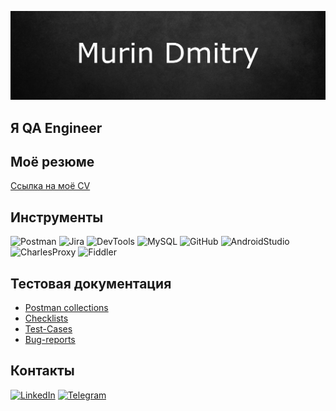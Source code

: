 [![Header](https://github.com/DmitryMurin/DmitryMurin/blob/master/assets/Header.png)](https://github.com/DmitryMurin)

## Я QA Engineer

## Моё резюме
[Сcылка на моё CV](https://drive.google.com/file/d/1fFsbxg3YMqOUZzd7UU3C-YBeVdcCPwby/view?usp=sharing)

## Инструменты

![Postman](https://img.shields.io/badge/-POSTMAN-090909?style=for-the-badge&logo=Postman)
![Jira](https://img.shields.io/badge/-Jira-090909?style=for-the-badge&logo=Jira&logoColor=3486F7)
![DevTools](https://img.shields.io/badge/-DevTools-090909?style=for-the-badge&logo=googlechrome&logoColor=FFFFFF)
![MySQL](https://img.shields.io/badge/-GitHub-090909?style=for-the-badge&logo=github&logoColor=FFFFFF)
![GitHub](https://img.shields.io/badge/-MYSQL-090909?style=for-the-badge&logo=MySQL&logoColor=E6950F)
![AndroidStudio](https://img.shields.io/badge/-AndroidStudio-090909?style=for-the-badge&logo=Androidstudio&logoColor=A3C052)
![CharlesProxy](https://img.shields.io/badge/-CharlesProxy-090909?style=for-the-badge)
![Fiddler](https://img.shields.io/badge/-Fiddler-090909?style=for-the-badge)

## Тестовая документация

+ [Postman collections](https://github.com/DmitryMurin/Postman.git)
+ [Checklists](https://github.com/DmitryMurin/Checklists.git)
+ [Test-Cases](https://github.com/DmitryMurin/Test-Cases.git)
+ [Bug-reports](https://github.com/DmitryMurin/Bug-reports.git)

## Контакты

[![LinkedIn](https://img.shields.io/badge/-LinkedIn-090909?style=for-the-badge&logo=Linkedin&logoColor=0A66C2)](https://www.linkedin.com/in/дмитрий-мурин-a3842a26a/)
[![Telegram](https://img.shields.io/badge/-Telegram-090909?style=for-the-badge&logo=Telegram)](https://t.me/MurinDmitry)
